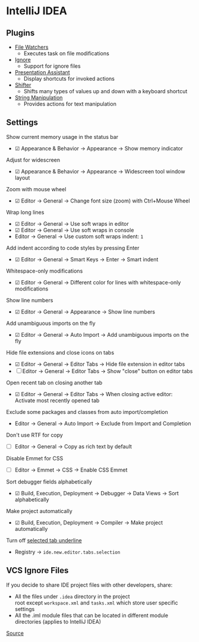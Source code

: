 # IntelliJ IDEA

## Plugins

- [File Watchers](https://plugins.jetbrains.com/plugin/7177-file-watchers)
  - Executes task on file modifications
- [Ignore](https://plugins.jetbrains.com/plugin/7495--ignore)
  - Support for ignore files
- [Presentation Assistant](https://plugins.jetbrains.com/plugin/7345-presentation-assistant)
  - Display shortcuts for invoked actions
- [Shifter](https://plugins.jetbrains.com/plugin/6149-shifter)
  - Shifts many types of values up and down with a keyboard shortcut
- [String Manipulation](https://plugins.jetbrains.com/plugin/2162-string-manipulation)
  - Provides actions for text manipulation

## Settings

Show current memory usage in the status bar
  - ☑ Appearance & Behavior → Appearance → Show memory indicator

Adjust for widescreen
  - ☑ Appearance & Behavior → Appearance → Widescreen tool window layout

Zoom with mouse wheel
  - ☑ Editor → General → Change font size (zoom) with Ctrl+Mouse Wheel

Wrap long lines
  - ☑ Editor → General → Use soft wraps in editor
  - ☑ Editor → General → Use soft wraps in console
  - Editor → General → Use custom soft wraps indent: `1`

Add indent according to code styles by pressing Enter
  - ☑ Editor → General → Smart Keys → Enter → Smart indent

Whitespace-only modifications
  - ☑ Editor → General → Different color for lines with whitespace-only modifications

Show line numbers
  - ☑ Editor → General → Appearance → Show line numbers

Add unambiguous imports on the fly
  - ☑ Editor → General → Auto Import → Add unambiguous imports on the fly

Hide file extensions and close icons on tabs
  - ☑ Editor → General → Editor Tabs → Hide file extension in editor tabs
  - ☐ Editor → General → Editor Tabs → Show "close" button on editor tabs

Open recent tab on closing another tab
  - ☑ Editor → General → Editor Tabs → When closing active editor: Activate most recently opened tab

Exclude some packages and classes from auto import/completion
  - Editor → General → Auto Import → Exclude from Import and Completion

Don't use RTF for copy
  - ☐ Editor → General → Copy as rich text by default

Disable Emmet for CSS
  - ☐ Editor → Emmet → CSS → Enable CSS Emmet

Sort debugger fields alphabetically
  - ☑ Build, Execution, Deployment → Debugger → Data Views → Sort alphabetically

Make project automatically
  - ☑ Build, Execution, Deployment → Compiler → Make project automatically

Turn off [selected tab underline](https://youtrack.jetbrains.com/issue/IDEA-131683#comment=27-2112280)
  - Registry → `ide.new.editor.tabs.selection`

## VCS Ignore Files

If you decide to share IDE project files with other developers, share:
 - All the files under `.idea` directory in the project root except `workspace.xml` and `tasks.xml` which store user specific settings
 - All the .iml module files that can be located in different module directories (applies to IntelliJ IDEA)

[Source](https://intellij-support.jetbrains.com/hc/en-us/articles/206544839)
